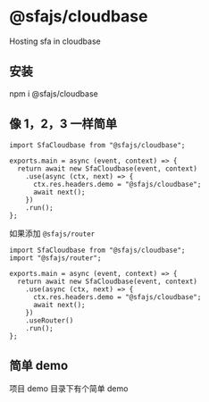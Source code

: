 # @sfajs/cloudbase

Hosting sfa in cloudbase

## 安装

npm i @sfajs/cloudbase

## 像 1，2，3 一样简单

```JS
import SfaCloudbase from "@sfajs/cloudbase";

exports.main = async (event, context) => {
  return await new SfaCloudbase(event, context)
    .use(async (ctx, next) => {
      ctx.res.headers.demo = "@sfajs/cloudbase";
      await next();
    })
    .run();
};
```

如果添加 `@sfajs/router`

```JS
import SfaCloudbase from "@sfajs/cloudbase";
import "@sfajs/router";

exports.main = async (event, context) => {
  return await new SfaCloudbase(event, context)
    .use(async (ctx, next) => {
      ctx.res.headers.demo = "@sfajs/cloudbase";
      await next();
    })
    .useRouter()
    .run();
};
```

## 简单 demo

项目 demo 目录下有个简单 demo
